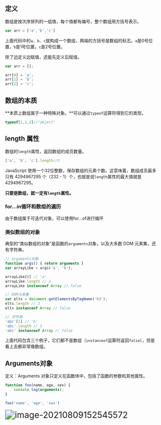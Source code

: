 ## 定义

数组是按次序排列的一组值，每个值都有编号，整个数组用方括号表示。

```javascript
var arr = ['a','b','c']
```

上面代码中的`a`、`b`、`c`就构成一个数组，两端的方括号是数组的标志。`a`是0号位置，`b`是1号位置，`c`是2号位置。

除了边定义边赋值，还能先定义后赋值。

```javascript
var arr = [];

arr[0] = 'a';
arr[1] = 'b';
arr[2] = 'c';
```

## 数组的本质

**本质上数组属于一种特殊对象。**可以通过`typeof`运算符得到它的类型。

```javascript
typeof[1,2,3]//"object"
```

## length 属性

数组的`length`属性，返回数组的成员数量。

```javascript
['a', 'b', 'c'].length//3
```



JavaScript 使用一个32位整数，保存数组的元素个数。这意味着，数组成员最多只有 4294967295 个（232 - 1）个，也就是说`length`属性的最大值就是 4294967295。

**只要是数组，就一定有`length`属性。**



### for...in循环和数组的遍历

由于数组属于可迭代对象，可以使用for...of进行循环







### 类似数组的对象

典型的“类似数组的对象”是函数的`arguments`对象，以及大多数 DOM 元素集，还有字符串。

```js
// arguments对象
function args() { return arguments }
var arrayLike = args('a', 'b');

arrayLike[0] // 'a'
arrayLike.length // 2
arrayLike instanceof Array // false

// DOM元素集
var elts = document.getElementsByTagName('h3');
elts.length // 3
elts instanceof Array // false

// 字符串
'abc'[1] // 'b'
'abc'.length // 3
'abc' instanceof Array // false
```

上面代码包含三个例子，它们都不是数组（`instanceof`运算符返回`false`），但是看上去都非常像数组。





## Arguments对象

定义：Arguments 对象只定义在函数体中，包括了函数的参数和其他属性。

```js
function foo(name, age, sex) {
    console.log(arguments);
}

foo('name', 'age', 'sex')
```

<img src="C:\Users\Administrator\AppData\Roaming\Typora\typora-user-images\image-20210809152545572.png" alt="image-20210809152545572" style="zoom: 200%;" />

